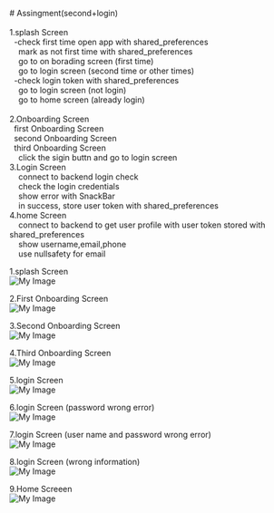 <p># Assingment(second+login)<br><br>1.splash Screen<br>&nbsp; -check first time open app with shared_preferences<br>&nbsp; &nbsp; mark as not first time with shared_preferences<br>&nbsp; &nbsp; go to on borading screen (first time)<br>&nbsp; &nbsp; go to login screen (second time or other times)<br>&nbsp; -check login token with shared_preferences<br>&nbsp; &nbsp; go to login screen (not login)<br>&nbsp; &nbsp; go to home screen (already login)<br>&nbsp; &nbsp;<br>2.Onboarding Screen<br>&nbsp; first Onboarding Screen<br>&nbsp; second Onboarding Screen<br>&nbsp; third Onboarding Screen<br>&nbsp; &nbsp; click the sigin buttn and go to login screen<br>3.Login Screen<br>&nbsp; &nbsp; connect to backend login check<br>&nbsp; &nbsp; check the login credentials<br>&nbsp; &nbsp; show error with SnackBar<br>&nbsp; &nbsp; in success, store user token with shared_preferences<br>4.home Screen<br>&nbsp; &nbsp; connect to backend to get user profile with user token stored with shared_preferences<br>&nbsp; &nbsp; show username,email,phone<br>&nbsp; &nbsp; use nullsafety for email</p>

1.splash Screen<br>
![My Image](screenshots/splash.jpg)<br>

2.First Onboarding Screen <br>
![My Image](screenshots/First%20Onboarding%20page.jpg)<br>

3.Second Onboarding Screen <br>
![My Image](screenshots/Second%20Onboarding%20page.jpg)<br>

4.Third Onboarding Screen <br>
![My Image](screenshots/Third%20Onboarding%20page.jpg)<br>

5.login Screen<br>
![My Image](screenshots/Login%20Page.jpg)<br>

6.login Screen (password wrong error)<br>
![My Image](screenshots/login%20test%201.jpg)<br>

7.login Screen (user name and password wrong error)<br>
![My Image](screenshots/login%20test%202.jpg)<br>

8.login Screen (wrong information)<br>
![My Image](screenshots/login%20test%203.jpg)<br>

9.Home Screeen<br>
![My Image](screenshots/home%20page.jpg)<br>